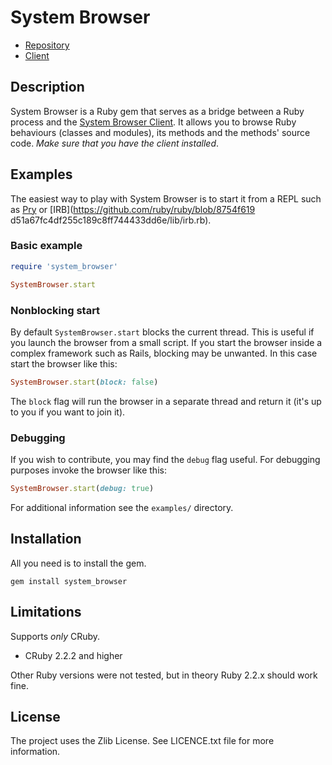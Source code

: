 System Browser
==

* [Repository](https://github.com/kyrylo/system_browser_server/)
* [Client][client]

Description
-----------

System Browser is a Ruby gem that serves as a bridge between a Ruby process
and the [System Browser Client][client]. It allows you to browse Ruby
behaviours (classes and modules), its methods and the methods' source code.
_Make sure that you have the client installed_.

Examples
--------

The easiest way to play with System Browser is to start it from a REPL such as
[Pry](http://pryrepl.org/) or [IRB](https://github.com/ruby/ruby/blob/8754f619
d51a67fc4df255c189c8ff744433dd6e/lib/irb.rb).

### Basic example

```ruby
require 'system_browser'

SystemBrowser.start
```

### Nonblocking start

By default `SystemBrowser.start` blocks the current thread. This is useful if you
launch the browser from a small script. If you start the browser inside a
complex framework such as Rails, blocking may be unwanted. In this case start
the browser like this:

```ruby
SystemBrowser.start(block: false)
```

The `block` flag will run the browser in a separate thread and return it (it's
up to you if you want to join it).

### Debugging

If you wish to contribute, you may find the `debug` flag useful. For debugging
purposes invoke the browser like this:

```ruby
SystemBrowser.start(debug: true)
```

For additional information see the `examples/` directory.

Installation
------------

All you need is to install the gem.

    gem install system_browser

Limitations
-----------

Supports *only* CRuby.

* CRuby 2.2.2 and higher

Other Ruby versions were not tested, but in theory Ruby 2.2.x should work fine.

License
-------

The project uses the Zlib License. See LICENCE.txt file for more information.

[client]: https://github.com/kyrylo/system_browser_client/
